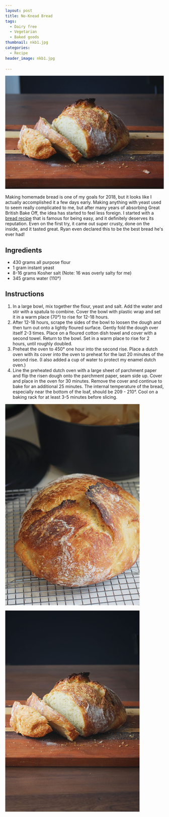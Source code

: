 ```yaml
---
layout: post
title: No-Knead Bread
tags:
  - Dairy free
  - Vegetarian
  - Baked goods
thumbnail: nkb1.jpg
categories:
  - Recipe
header_image: nkb1.jpg

---
```


![Image of No-Knead Bread.](/upload/nkb1.jpg)

Making homemade bread is one of my goals for 2018, but it looks like I actually accomplished it a few days early. Making anything with yeast used to seem really complicated to me, but after many years of absorbing Great British Bake Off, the idea has started to feel less foreign. I started with a [bread recipe](https://cooking.nytimes.com/recipes/11376-no-knead-bread) that is famous for being easy, and it definitely deserves its reputation. Even on the first try, it came out super crusty, done on the inside, and it tasted great. Ryan even declared this to be the best bread he's ever had!

## Ingredients

- 430 grams all purpose flour
- 1 gram instant yeast
- 8-16 grams Kosher salt (Note: 16 was overly salty for me)
- 345 grams water (110°)

## Instructions

1. In a large bowl, mix together the flour, yeast and salt. Add the water and stir with a spatula to combine. Cover the bowl with plastic wrap and set it in a warm place (70°) to rise for 12-18 hours.
1. After 12-18 hours, scrape the sides of the bowl to loosen the dough and then turn out onto a lightly floured surface. Gently fold the dough over itself 2-3 times. Place on a floured cotton dish towel and cover with a second towel. Return to the bowl. Set in a warm place to rise for 2 hours, until roughly doubled.
1. Preheat the oven to 450° one hour into the second rise. Place a dutch oven with its cover into the oven to preheat for the last 20 minutes of the second rise. (I also added a cup of water to protect my enamel dutch oven.) 
1. Line the preheated dutch oven with a large sheet of parchment paper and flip the risen dough onto the parchment paper, seam side up. Cover and place in the oven for 30 minutes. Remove the cover and continue to bake for an additional 25 minutes. The internal temperature of the bread, especially near the bottom of the loaf, should be 209 - 210°. Cool on a baking rack for at least 3-5 minutes before slicing.





![Image of No-Knead Bread.](/upload/nkb2.jpg)

![Image of No-Knead Bread.](/upload/nkb3.jpg)